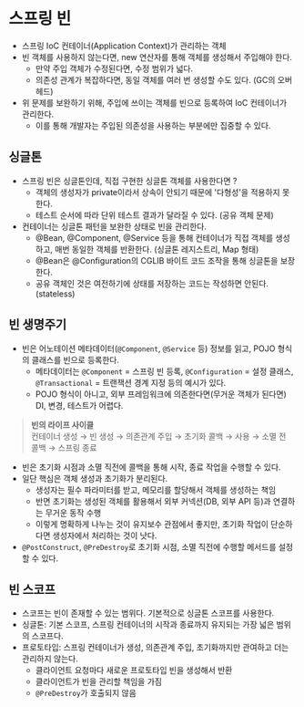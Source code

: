 # 스프링 빈

- 스프링 IoC 컨테이너(Application Context)가 관리하는 객체
- 빈 객체를 사용하지 않는다면, new 연산자를 통해 객체를 생성해서 주입해야 한다.
    - 만약 주입 객체가 수정된다면, 수정 범위가 넓다.
    - 의존성 관계가 복잡하다면, 동일 객체를 여러 번 생성할 수도 있다. (GC의 오버헤드)
- 위 문제를 보완하기 위해, 주입에 쓰이는 객체를 빈으로 등록하여 IoC 컨테이너가 관리한다.
    - 이를 통해 개발자는 주입된 의존성을 사용하는 부분에만 집중할 수 있다.

## 싱글톤

- 스프링 빈은 싱글톤인데, 직접 구현한 싱글톤 객체를 사용한다면 ?
    - 객체의 생성자가 private이라서 상속이 안되기 때문에 '다형성'을 적용하지 못한다.
    - 테스트 순서에 따라 단위 테스트 결과가 달라질 수 있다. (공유 객체 문제)
- 컨테이너는 싱글톤 패턴을 보완한 상태로 빈을 관리한다.
    - @Bean, @Component, @Service 등을 통해 컨테이너가 직접 객체를 생성하고, 매번 동일한 객체를 반환한다. (싱글톤 레지스트리, Map 형태)
    - @Bean은 @Configuration의 CGLIB 바이트 코드 조작을 통해 싱글톤을 보장한다.
    - 공유 객체인 것은 여전하기에 상태를 저장하는 코드는 작성하면 안된다. (stateless)

## 빈 생명주기

- 빈은 어노테이션 메타데이터(`@Component`, `@Service` 등) 정보를 읽고, POJO 형식의 클래스를 빈으로 등록한다.
    - 메타데이터는 `@Component` = 스프링 빈 등록, `@Configuration` = 설정 클래스, `@Transactional` = 트랜잭션 경계 지정 등의 예시가 있다.
    - POJO 형식이 아니고, 외부 프레임워크에 의존한다면(무거운 객체가 된다면) DI, 변경, 테스트가 어렵다.

> **빈의 라이프 사이클**  
> 컨테이너 생성 → 빈 생성 → 의존관계 주입 → 초기화 콜백 → 사용 → 소멸 전 콜백 → 스프링 종료

- 빈은 초기화 시점과 소멸 직전에 콜백을 통해 시작, 종료 작업을 수행할 수 있다.
- 일단 핵심은 객체 생성과 초기화가 분리된다.
    - 생성자는 필수 파라미터를 받고, 메모리를 할당해서 객체를 생성하는 책임
    - 반면 초기화는 생성된 객체를 활용해서 외부 커넥션(DB, 외부 API 등)과 연결하는 무거운 동작 수행
    - 이렇게 명확하게 나누는 것이 유지보수 관점에서 좋지만, 초기화 작업이 단순하다면 생성자에서 처리하는 것이 낫다.
- `@PostConstruct`, `@PreDestroy`로 초기화 시점, 소멸 직전에 수행할 메서드를 설정할 수 있다.

## 빈 스코프

- 스코프는 빈이 존재할 수 있는 범위다. 기본적으로 싱글톤 스코프를 사용한다.
- 싱글톤: 기본 스코프, 스프링 컨테이너의 시작과 종료까지 유지되는 가장 넓은 범위의 스코프다.
- 프로토타입: 스프링 컨테이너가 생성, 의존관계 주입, 초기화까지만 관여하고 더는 관리하지 않는다.
    - 클라이언트 요청마다 새로운 프로토타입 빈을 생성해서 반환
    - 클라이언트가 빈을 관리할 책임을 가짐
    - `@PreDestroy`가 호출되지 않음

